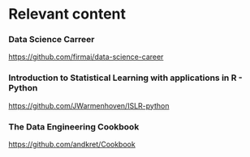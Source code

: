 # Relevant content

### Data Science Carreer
https://github.com/firmai/data-science-career

### Introduction to Statistical Learning with applications in R - Python
https://github.com/JWarmenhoven/ISLR-python

### The Data Engineering Cookbook
https://github.com/andkret/Cookbook
